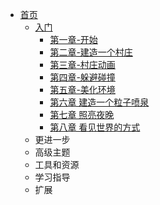 * [首页](../../)
    * [入门](../)
        * [第一章-开始](../第一章-开始/)
        * [第二章-建造一个村庄](../第二章-建造一个村庄/)
        * [第三章-村庄动画](../第三章-村庄动画/)
        * [第四章-躲避碰撞](../第四章-躲避碰撞/)
        * [第五章-美化环境](../第五章-美化环境/)
        * [第六章 建造一个粒子喷泉](../第六章-建造一个粒子喷泉/)
        * [第七章 照亮夜晚](../第七章-照亮夜晚/)
        * [第八章 看见世界的方式](./)
    * 更进一步
    * 高级主题
    * 工具和资源
    * 学习指导
    * 扩展
